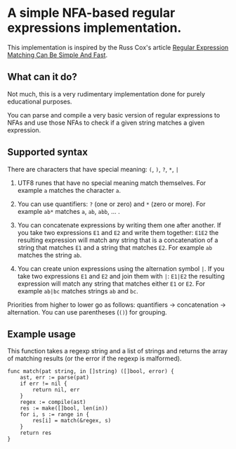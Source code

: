 # A simple NFA-based regular expressions implementation.

This implementation is inspired by the Russ Cox's article
[Regular Expression Matching Can Be Simple And Fast](https://swtch.com/~rsc/regexp/regexp1.html).

## What can it do?

Not much, this is a very rudimentary implementation done for purely
educational purposes.

You can parse and compile a very basic version of regular
expressions to NFAs and use those NFAs to check if a given string
matches a given expression.

## Supported syntax

There are characters that have special meaning: `(`, `)`, `?`, `*`, `|`

1. UTF8 runes that have no special meaning match themselves.
For example `a` matches the character `a`.

1. You can use quantifiers: `?` (one or zero) and `*` (zero or more).
For example `ab*` matches `a`, `ab`, `abb`, ... .

1. You can concatenate expressions by writing them one after another.
If you take two expressions `E1` and `E2` and write them together: `E1E2`
the resulting expression will match any string that is a concatenation of a string
that matches `E1` and a string that matches `E2`.
For example `ab` matches the string `ab`.

1. You can create union expressions using the alternation symbol `|`.
If you take two expressions `E1` and `E2` and join them with `|`: `E1|E2`
the resulting expression will match any string that matches either `E1` or `E2`.
For example `ab|bc` matches strings `ab` and `bc`.

Priorities from higher to lower go as follows: quantifiers -> concatenation -> alternation.
You can use parentheses (`()`) for grouping.

## Example usage

This function takes a regexp string and a list of strings
and returns the array of matching results (or the error if the regexp is malformed).

```
func match(pat string, in []string) ([]bool, error) {
	ast, err := parse(pat)
	if err != nil {
		return nil, err
	}
	regex := compile(ast)
	res := make([]bool, len(in))
	for i, s := range in {
		res[i] = match(&regex, s)
	}
	return res
}
```
